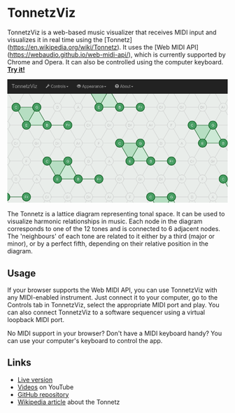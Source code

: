 TonnetzViz
==========

TonnetzViz is a web-based music visualizer that receives MIDI input and
visualizes it in real time using the [Tonnetz]
(https://en.wikipedia.org/wiki/Tonnetz). It uses the [Web MIDI API]
(https://webaudio.github.io/web-midi-api/), which is currently supported by
Chrome and Opera. It can also be controlled using the computer keyboard.
[**Try it!**](https://cifkao.github.io/tonnetz-viz/)

![screenshot](images/screenshot-apollo.png)

The Tonnetz is a lattice diagram representing tonal space. It can be used to
visualize harmonic relationships in music. Each node in the diagram corresponds
to one of the 12 tones and is connected to 6 adjacent nodes. The 'neighbours' of
each tone are related to it either by a third (major or minor), or by a perfect
fifth, depending on their relative position in the diagram.

Usage
-----
If your browser supports the Web MIDI API, you can use TonnetzViz with any
MIDI-enabled instrument. Just connect it to your computer, go to the Controls tab
in TonnetzViz, select the appropriate MIDI port and play. You can also connect
TonnetzViz to a software sequencer using a virtual loopback MIDI port.

No MIDI support in your browser? Don't have a MIDI keyboard handy? You can use
your computer's keyboard to control the app.

Links
-----
* [Live version](https://cifkao.github.io/tonnetz-viz/)
* [Videos](https://www.youtube.com/playlist?list=PLPdw6Kin7U86ccF4atsm7E9HkWPwFGKvj) on YouTube
* [GitHub repository](https://github.com/cifkao/tonnetz-viz)
* [Wikipedia article](https://en.wikipedia.org/wiki/Tonnetz) about the Tonnetz
